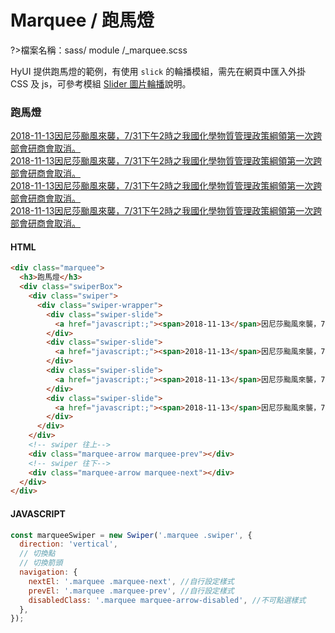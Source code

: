 # Marquee / 跑馬燈

?>檔案名稱：sass/ module /\_marquee.scss

HyUI 提供跑馬燈的範例，有使用 `slick` 的輪播模組，需先在網頁中匯入外掛 CSS 及 js，可參考模組 [Slider 圖片輪播](/VkhALd3wTYSt_ctD6W0XPQ)說明。

<div class="marquee">
  <h3>跑馬燈</h3>
  <div class="swiperBox">
    <div class="swiper">
      <div class="swiper-wrapper">
        <div class="swiper-slide">
          <a href="javascript:;"><span>2018-11-13</span>因尼莎颱風來襲，7/31下午2時之我國化學物質管理政策綱領第一次跨部會研商會取消。</a>
        </div>
        <div class="swiper-slide">
          <a href="javascript:;"><span>2018-11-13</span>因尼莎颱風來襲，7/31下午2時之我國化學物質管理政策綱領第一次跨部會研商會取消。</a>
        </div>
        <div class="swiper-slide">
          <a href="javascript:;"><span>2018-11-13</span>因尼莎颱風來襲，7/31下午2時之我國化學物質管理政策綱領第一次跨部會研商會取消。</a>
        </div>
        <div class="swiper-slide">
          <a href="javascript:;"><span>2018-11-13</span>因尼莎颱風來襲，7/31下午2時之我國化學物質管理政策綱領第一次跨部會研商會取消。</a>
        </div>
      </div>
    </div>
    <!-- swiper 往上-->
    <div class="marquee-arrow marquee-prev"></div>
    <!-- swiper 往下-->
    <div class="marquee-arrow marquee-next"></div>
  </div>
</div>

<!-- tabs:start -->

#### **HTML**

```html
<div class="marquee">
  <h3>跑馬燈</h3>
  <div class="swiperBox">
    <div class="swiper">
      <div class="swiper-wrapper">
        <div class="swiper-slide">
          <a href="javascript:;"><span>2018-11-13</span>因尼莎颱風來襲，7/31下午2時之我國化學物質管理政策綱領第一次跨部會研商會取消。</a>
        </div>
        <div class="swiper-slide">
          <a href="javascript:;"><span>2018-11-13</span>因尼莎颱風來襲，7/31下午2時之我國化學物質管理政策綱領第一次跨部會研商會取消。</a>
        </div>
        <div class="swiper-slide">
          <a href="javascript:;"><span>2018-11-13</span>因尼莎颱風來襲，7/31下午2時之我國化學物質管理政策綱領第一次跨部會研商會取消。</a>
        </div>
        <div class="swiper-slide">
          <a href="javascript:;"><span>2018-11-13</span>因尼莎颱風來襲，7/31下午2時之我國化學物質管理政策綱領第一次跨部會研商會取消。</a>
        </div>
      </div>
    </div>
    <!-- swiper 往上-->
    <div class="marquee-arrow marquee-prev"></div>
    <!-- swiper 往下-->
    <div class="marquee-arrow marquee-next"></div>
  </div>
</div>
```

#### **JAVASCRIPT**

```javascript
const marqueeSwiper = new Swiper('.marquee .swiper', {
  direction: 'vertical',
  // 切換點
  // 切換箭頭
  navigation: {
    nextEl: '.marquee .marquee-next', //自行設定樣式
    prevEl: '.marquee .marquee-prev', //自行設定樣式
    disabledClass: '.marquee marquee-arrow-disabled', //不可點選樣式
  },
});
```

<!-- tabs:end -->

<link rel="stylesheet" href="https://hywebu00.github.io/HyUI_v4.0/css/style.css" />
<link rel="stylesheet" href="https://cdn.jsdelivr.net/npm/swiper@8/swiper-bundle.min.css" />

<script>
  const marqueeSwiper = new Swiper('.marquee .swiper', {
  direction: 'vertical',
  // 切換點
  // 切換箭頭
  navigation: {
    nextEl: '.marquee .marquee-next', //自行設定樣式
    prevEl: '.marquee .marquee-prev', //自行設定樣式
    disabledClass: '.marquee marquee-arrow-disabled', //不可點選樣式
  },
});
</script>
